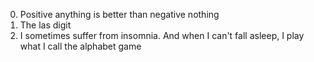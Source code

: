 0. Positive anything is better than negative nothing
1. The las digit
2. I sometimes suffer from insomnia. And when I can't fall asleep, I play what I call the alphabet game
